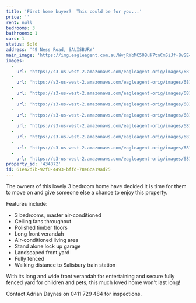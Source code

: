 ```yaml
---
title: 'First home buyer?  This could be for you...'
price: ''
rent: null
bedrooms: 3
bathrooms: 1
cars: 1
status: Sold
address: '49 Ness Road, SALISBURY'
main_image: 'https://img.eagleagent.com.au/WvjRYbMC50BuH7tnCmSiJf-8vSE=/1280x854/smart/https://s3-us-west-2.amazonaws.com/eagleagent-orig/images/6818479/104608536-image-M.jpg'
images:
  -
    url: 'https://s3-us-west-2.amazonaws.com/eagleagent-orig/images/6818487/104608536-image-H.jpg'
  -
    url: 'https://s3-us-west-2.amazonaws.com/eagleagent-orig/images/6818486/104608536-image-G.jpg'
  -
    url: 'https://s3-us-west-2.amazonaws.com/eagleagent-orig/images/6818485/104608536-image-F.jpg'
  -
    url: 'https://s3-us-west-2.amazonaws.com/eagleagent-orig/images/6818484/104608536-image-E.jpg'
  -
    url: 'https://s3-us-west-2.amazonaws.com/eagleagent-orig/images/6818483/104608536-image-D.jpg'
  -
    url: 'https://s3-us-west-2.amazonaws.com/eagleagent-orig/images/6818482/104608536-image-C.jpg'
  -
    url: 'https://s3-us-west-2.amazonaws.com/eagleagent-orig/images/6818481/104608536-image-B.jpg'
  -
    url: 'https://s3-us-west-2.amazonaws.com/eagleagent-orig/images/6818480/104608536-image-A.jpg'
  -
    url: 'https://s3-us-west-2.amazonaws.com/eagleagent-orig/images/6818479/104608536-image-M.jpg'
property_id: '434872'
id: 61ea2d7b-92f0-4493-bffd-78e6ca19ad25
---
```

The owners of this lovely 3 bedroom home have decided it is time for them to move on and give someone else a chance to enjoy this property.

Features include:
* 3 bedrooms, master air-conditioned
* Ceiling fans throughout
* Polished timber floors
* Long front verandah
* Air-conditioned living area
* Stand alone lock up garage
* Landscaped front yard
* Fully fenced
* Walking distance to Salisbury train station

With its long and wide front verandah for entertaining and secure fully fenced yard for children and pets, this much loved home won't last long!

Contact Adrian Daynes on 0411 729 484 for inspections.